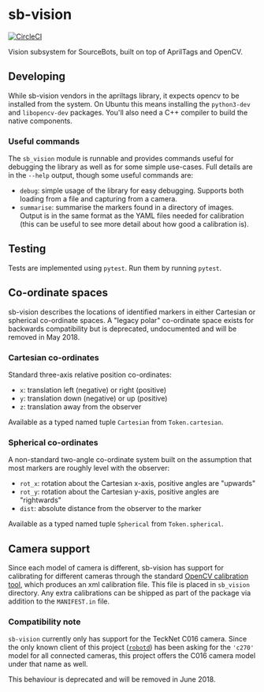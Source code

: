 # sb-vision

[![CircleCI](https://circleci.com/gh/sourcebots/sb-vision.svg?style=shield)](https://circleci.com/gh/sourcebots/sb-vision)

Vision subsystem for SourceBots, built on top of AprilTags and OpenCV.


## Developing

While sb-vision vendors in the apriltags library, it expects opencv to be
installed from the system. On Ubuntu this means installing the `python3-dev` and
`libopencv-dev` packages. You'll also need a C++ compiler to build the native
components.

### Useful commands

The `sb_vision` module is runnable and provides commands useful for
debugging the library as well as for some simple use-cases. Full details are in the `--help` output, though some useful commands are:

- `debug`: simple usage of the library for easy debugging. Supports both loading
  from a file and capturing from a camera.
- `summarise`: summarise the markers found in a directory of images. Output is
  in the same format as the YAML files needed for calibration (this can be
  useful to see more detail about how good a calibration is).


## Testing

Tests are implemented using `pytest`. Run them by running `pytest`.


## Co-ordinate spaces

sb-vision describes the locations of identified markers in either Cartesian or
spherical co-ordinate spaces. A "legacy polar" co-ordinate space exists for
backwards compatibility but is deprecated, undocumented and will be removed in
May 2018.

### Cartesian co-ordinates

Standard three-axis relative position co-ordinates:
 - `x`: translation left (negative) or right (positive)
 - `y`: translation down (negative) or up (positive)
 - `z`: translation away from the observer

Available as a typed named tuple `Cartesian` from `Token.cartesian`.

### Spherical co-ordinates

A non-standard two-angle co-ordinate system built on the assumption that most
markers are roughly level with the observer:
 - `rot_x`: rotation about the Cartesian x-axis, positive angles are "upwards"
 - `rot_y`: rotation about the Cartesian y-axis, positive angles are "rightwards"
 - `dist`: absolute distance from the observer to the marker

Available as a typed named tuple `Spherical` from `Token.spherical`.


## Camera support

Since each model of camera is different, sb-vision has support for calibrating for
different cameras through the standard [OpenCV calibration tool](calibration-tool),
which produces an xml calibration file. This file is placed in `sb_vision` directory.
Any extra calibrations can be shipped as part of the package via addition to the
`MANIFEST.in` file.

### Compatibility note

`sb-vision` currently only has support for the TeckNet C016 camera. Since the
only known client of this project ([`robotd`](https://github.com/sourcebots/robotd))
has been asking for the `'c270'` model for all connected cameras, this project
offers the C016 camera model under that name as well.

This behaviour is deprecated and will be removed in June 2018.
